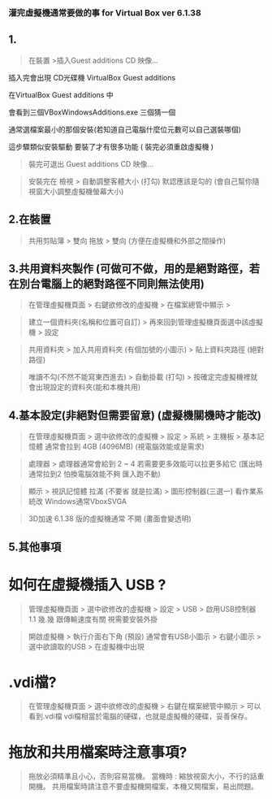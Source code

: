 
### 灌完虛擬機通常要做的事 for Virtual Box ver 6.1.38 

## 1.
> 在裝置 >插入Guest additions CD 映像... 

插入完會出現 CD光碟機 VirtualBox Guest additions

在VirtualBox Guest additions 中 

會看到三個VBoxWindowsAdditions.exe 三個猜一個

通常選檔案最小的那個安裝(若知道自己電腦什麼位元數可以自己選裝哪個)

這步驟類似安裝驅動 要裝了才有很多功能 ( 裝完必須重啟虛擬機 )

 > 裝完可退出 Guest additions CD 映像...

 > 安裝完在 檢視 > 自動調整客體大小 (打勾) 默認應該是勾的 (會自己幫你隨視窗大小調整虛擬機螢幕大小)

## 2.在裝置

 > 共用剪貼簿 > 雙向
 > 拖放 > 雙向 (方便在虛擬機和外部之間操作)

## 3.共用資料夾製作 (可做可不做，用的是絕對路徑，若在別台電腦上的絕對路徑不同則無法使用)

 > 在管理虛擬機頁面 > 右鍵欲修改的虛擬機 > 在檔案總管中顯示 > 

 > 建立一個資料夾(名稱和位置可自訂) > 再來回到管理虛擬機頁面選中該虛擬機 > 設定

 > 共用資料夾 > 加入共用資料夾 (有個加號的小圖示) > 貼上資料夾路徑 (絕對路徑)

 > 唯讀不勾(不然不能寫東西進去) > 自動掛載 (打勾) > 按確定完虛擬機裡就會出現設定的資料夾(能和本機共用)

## 4.基本設定(非絕對但需要留意) (虛擬機關機時才能改)

 > 在管理虛擬機頁面 > 選中欲修改的虛擬機 > 設定 > 系統 > 主機板 > 基本記憶體 通常會拉到 4GB (4096MB) (視電腦效能或是需求)

 > 處理器 > 處理器通常會給到 2 ~ 4 若需要更多效能可以拉更多給它 (匯出時通常拉到2 怕換電腦效能不夠 匯入跑不動)

 > 顯示 > 視訊記憶體 拉滿 (不要省 就是拉滿) > 圖形控制器(三選一) 看作業系統改 Windows通常VboxSVGA

 > 3D加速 6.1.38 版的虛擬機通常 不開 (畫面會變透明)

## 5.其他事項

# 如何在虛擬機插入 USB ?

 > 管理虛擬機頁面 > 選中欲修改的虛擬機 > 設定 > USB > 啟用USB控制器 1.1 幾.幾 跟傳輸速度有關 視需要安裝外掛

 > 開啟虛擬機 > 執行介面右下角 (預設) 通常會有USB小圖示 > 右鍵小圖示 > 選中欲讀取的USB > 在虛擬機中出現 


# .vdi檔?

> 在管理虛擬機頁面 > 選中欲修改的虛擬機 > 右鍵在檔案總管中顯示 > 可以看到.vdi檔
  vdi檔相當於電腦的硬碟，也就是虛擬機的硬碟，妥善保存。


# 拖放和共用檔案時注意事項?

> 拖放必須精準且小心，否則容易當機。
當機時 : 縮放視窗大小，不行的話重開機。
共用檔案時請注意不要虛擬機開檔案，本機又開檔案，易出問題。
